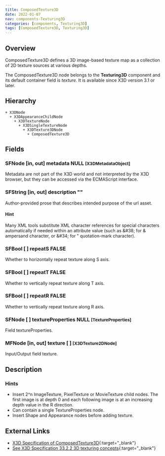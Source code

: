 ```yaml
---
title: ComposedTexture3D
date: 2022-01-07
nav: components-Texturing3D
categories: [components, Texturing3D]
tags: [ComposedTexture3D, Texturing3D]
---
```

<style>
.post h3 {
  word-spacing: 0.2em;
}
</style>

## Overview

ComposedTexture3D defines a 3D image-based texture map as a collection of 2D texture sources at various depths.

The ComposedTexture3D node belongs to the **Texturing3D** component and its default container field is *texture.* It is available since X3D version 3.1 or later.

## Hierarchy

```
+ X3DNode
  + X3DAppearanceChildNode
    + X3DTextureNode
      + X3DSingleTextureNode
        + X3DTexture3DNode
          + ComposedTexture3D
```

## Fields

### SFNode [in, out] **metadata** NULL <small>[X3DMetadataObject]</small>

Metadata are not part of the X3D world and not interpreted by the X3D browser, but they can be accessed via the ECMAScript interface.

### SFString [in, out] **description** ""

Author-provided prose that describes intended purpose of the url asset.

#### Hint

Many XML tools substitute XML character references for special characters automatically if needed within an attribute value (such as &amp;#38; for & ampersand character, or &amp;#34; for " quotation-mark character).

### SFBool [ ] **repeatS** FALSE

Whether to horizontally repeat texture along S axis.

### SFBool [ ] **repeatT** FALSE

Whether to vertically repeat texture along T axis.

### SFBool [ ] **repeatR** FALSE

Whether to vertically repeat texture along R axis.

### SFNode [ ] **textureProperties** NULL <small>[TextureProperties]</small>

Field textureProperties.

### MFNode [in, out] **texture** [ ] <small>[X3DTexture2DNode]</small>

Input/Output field texture.

## Description

### Hints

- Insert 2^n ImageTexture, PixelTexture or MovieTexture child nodes. The first image is at depth 0 and each following image is at an increasing depth value in the R direction.
- Can contain a single TextureProperties node.
- Insert Shape and Appearance nodes before adding texture.

## External Links

- [X3D Specification of ComposedTexture3D](https://www.web3d.org/documents/specifications/19775-1/V4.0/Part01/components/texture3D.html#ComposedTexture3D){:target="_blank"}
- [See X3D Specification 33.2.2 3D texturing concepts](https://www.web3d.org/documents/specifications/19775-1/V4.0/Part01/components/texture3D.html#3DTextureconcepts){:target="_blank"}
